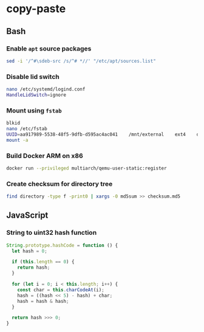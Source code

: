 # copy-paste

## Bash

### Enable `apt` source packages
```bash
sed -i '/^#\sdeb-src /s/^# *//' "/etc/apt/sources.list"
```

### Disable lid switch
```bash
nano /etc/systemd/logind.conf
HandleLidSwitch=ignore
```

### Mount using `fstab`
```bash
blkid
nano /etc/fstab
UUID=aa917989-5538-48f5-9dfb-d595ac4ac041    /mnt/external    ext4    defaults    0    0
mount -a
```

### Build Docker ARM on x86
```bash
docker run --privileged multiarch/qemu-user-static:register
```

### Create checksum for directory tree
```bash
find directory -type f -print0 | xargs -0 md5sum >> checksum.md5
```

## JavaScript

### String to uint32 hash function
```javascript
String.prototype.hashCode = function () {
  let hash = 0;

  if (this.length == 0) {
    return hash;
  }

  for (let i = 0; i < this.length; i++) {
    const char = this.charCodeAt(i);
    hash = ((hash << 5) - hash) + char;
    hash = hash & hash;
  }

  return hash >>> 0;
}
```
